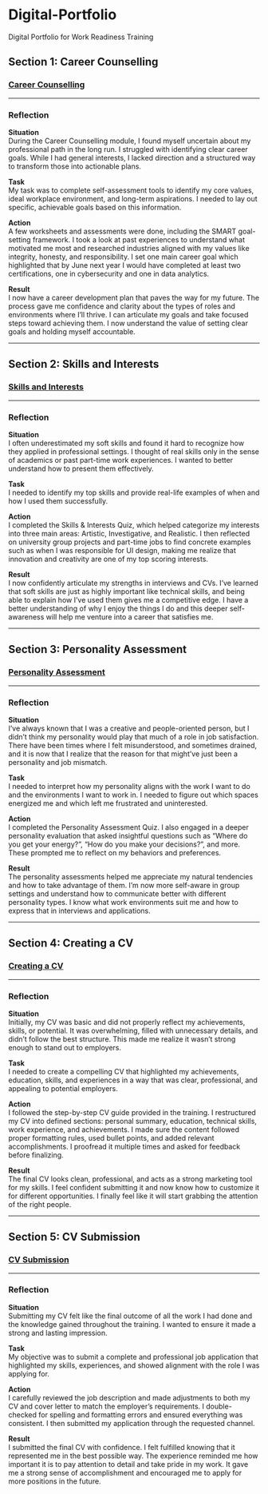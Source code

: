 # Digital-Portfolio
Digital Portfolio for Work Readiness Training
## Section 1: Career Counselling

### [Career Counselling](./career-counselling.pdf)

---

### Reflection

**Situation**  
During the Career Counselling module, I found myself uncertain about my professional path in the long run. I struggled with identifying clear career goals. While I had general interests, I lacked direction and a structured way to transform those into actionable plans.

**Task**  
My task was to complete self-assessment tools to identify my core values, ideal workplace environment, and long-term aspirations. I needed to lay out specific, achievable goals based on this information.

**Action**  
A few worksheets and assessments were done, including the SMART goal-setting framework. I took a look at past experiences to understand what motivated me most and researched industries aligned with my values like integrity, honesty, and responsibility. I set one main career goal which highlighted that by June next year I would have completed at least two certifications, one in cybersecurity and one in data analytics.

**Result**  
I now have a career development plan that paves the way for my future. The process gave me confidence and clarity about the types of roles and environments where I’ll thrive. I can articulate my goals and take focused steps toward achieving them. I now understand the value of setting clear goals and holding myself accountable.

---

## Section 2: Skills and Interests

###  [Skills and Interests](./skills-and-interests.pdf)

---

### Reflection

**Situation**  
I often underestimated my soft skills and found it hard to recognize how they applied in professional settings. I thought of real skills only in the sense of academics or past part-time work experiences. I wanted to better understand how to present them effectively.

**Task**  
I needed to identify my top skills and provide real-life examples of when and how I used them successfully.

**Action**  
I completed the Skills & Interests Quiz, which helped categorize my interests into three main areas: Artistic, Investigative, and Realistic. I then reflected on university group projects and part-time jobs to find concrete examples such as when I was responsible for UI design, making me realize that innovation and creativity are one of my top scoring interests.

**Result**  
I now confidently articulate my strengths in interviews and CVs. I’ve learned that soft skills are just as highly important like technical skills, and being able to explain how I’ve used them gives me a competitive edge. I have a better understanding of why I enjoy the things I do and this deeper self-awareness will help me venture into a career that satisfies me.


---

## Section 3: Personality Assessment

### [Personality Assessment](./personality-assessment.pdf)

---

### Reflection

**Situation**  
I’ve always known that I was a creative and people-oriented person, but I didn’t think my personality would play that much of a role in job satisfaction. There have been times where I felt misunderstood, and sometimes drained, and it is now that I realize that the reason for that might’ve just been a personality and job mismatch.

**Task**  
I needed to interpret how my personality aligns with the work I want to do and the environments I want to work in. I needed to figure out which spaces energized me and which left me frustrated and uninterested.

**Action**  
I completed the Personality Assessment Quiz. I also engaged in a deeper personality evaluation that asked insightful questions such as “Where do you get your energy?”, “How do you make your decisions?”, and more. These prompted me to reflect on my behaviors and preferences.

**Result**  
The personality assessments helped me appreciate my natural tendencies and how to take advantage of them. I’m now more self-aware in group settings and understand how to communicate better with different personality types. I know what work environments suit me and how to express that in interviews and applications.

---

## Section 4: Creating a CV

### [Creating a CV](./creating-a-cv.png)

---

### Reflection

**Situation**  
Initially, my CV was basic and did not properly reflect my achievements, skills, or potential. It was overwhelming, filled with unnecessary details, and didn’t follow the best structure. This made me realize it wasn’t strong enough to stand out to employers.

**Task**  
I needed to create a compelling CV that highlighted my achievements, education, skills, and experiences in a way that was clear, professional, and appealing to potential employers.

**Action**  
I followed the step-by-step CV guide provided in the training. I restructured my CV into defined sections: personal summary, education, technical skills, work experience, and achievements. I made sure the content followed proper formatting rules, used bullet points, and added relevant accomplishments. I proofread it multiple times and asked for feedback before finalizing.

**Result**  
The final CV looks clean, professional, and acts as a strong marketing tool for my skills. I feel confident submitting it and now know how to customize it for different opportunities. I finally feel like it will start grabbing the attention of the right people.

---

## Section 5: CV Submission

### [CV Submission](./cv-submission.pdf)

---

### Reflection

**Situation**  
Submitting my CV felt like the final outcome of all the work I had done and the knowledge gained throughout the training. I wanted to ensure it made a strong and lasting impression.

**Task**  
My objective was to submit a complete and professional job application that highlighted my skills, experiences, and showed alignment with the role I was applying for.

**Action**  
I carefully reviewed the job description and made adjustments to both my CV and cover letter to match the employer’s requirements. I double-checked for spelling and formatting errors and ensured everything was consistent. I then submitted my application through the requested channel.

**Result**  
I submitted the final CV with confidence. I felt fulfilled knowing that it represented me in the best possible way. The experience reminded me how important it is to pay attention to detail and take pride in my work. It gave me a strong sense of accomplishment and encouraged me to apply for more positions in the future.

